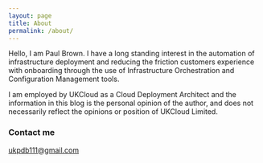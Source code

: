 ```yaml
---
layout: page
title: About
permalink: /about/
---
```

Hello, I am Paul Brown. I have a long standing interest in the automation of infrastructure deployment and reducing the friction customers experience with onboarding through the use of Infrastructure Orchestration and Configuration Management tools.

I am employed by UKCloud as a Cloud Deployment Architect and the information in this blog is the personal opinion of the author, and does not necessarily reflect the opinions or position of UKCloud Limited.

### Contact me

[ukpdb111@gmail.com](mailto:ukpdb111@gmail.com)
